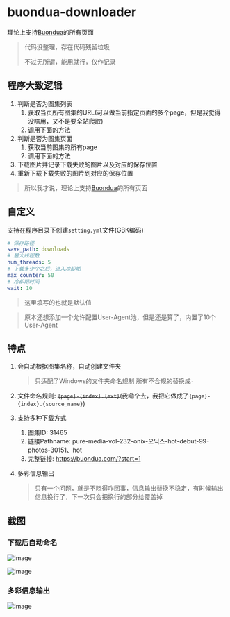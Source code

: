 # buondua-downloader

理论上支持[Buondua](https://buondua.com/)的所有页面

> 代码没整理，存在代码残留垃圾
>
> 不过无所谓，能用就行，仅作记录

## 程序大致逻辑

1. 判断是否为图集列表
   1. 获取当页所有图集的URL(可以做当前指定页面的多个page，但是我觉得没啥用，又不是要全站爬取)
   2. 调用下面的方法
2. 判断是否为图集页面
   1. 获取当前图集的所有page
   2. 调用下面的方法
3. 下载图片并记录下载失败的图片以及对应的保存位置
4. 重新下载下载失败的图片到对应的保存位置

> 所以我才说，理论上支持[Buondua](https://buondua.com/)的所有页面

## 自定义

支持在程序目录下创建`setting.yml`文件(GBK编码)

```yaml
# 保存路径
save_path: downloads
# 最大线程数
num_threads: 5
# 下载多少个之后，进入冷却期
max_counter: 50
# 冷却期时间
wait: 10
```
> 这里填写的也就是默认值

> 原本还想添加一个允许配置User-Agent池，但是还是算了，内置了10个User-Agent

## 特点

1. 会自动根据图集名称，自动创建文件夹
   > 只适配了Windows的文件夹命名规制
   > 所有不合规的替换成`-`
   
2. 文件命名规则: ~~`{page}-{index}.{ext}`~~(我嘞个去，我把它做成了`{page}-{index}.{source_name}`)
3. 支持多种下载方式
   1. 图集ID: 31465
   2. 链接Pathname: pure-media-vol-232-onix-오닉스-hot-debut-99-photos-30151、hot
   3. 完整链接: https://buondua.com/?start=1
  
4. 多彩信息输出
   > 只有一个问题，就是不晓得咋回事，信息输出替换不稳定，有时候输出信息换行了，下一次只会把换行的部分给覆盖掉

## 截图

### 下载后自动命名

![image](https://github.com/ACG-Q/buondua-downloader/assets/47310744/4ae36766-fd08-4252-98f8-ac048310edf7)

![image](https://github.com/ACG-Q/buondua-downloader/assets/47310744/aa5d2160-ca74-4d01-b6f7-3dd3ca7de55f)

### 多彩信息输出

![image](https://github.com/ACG-Q/buondua-downloader/assets/47310744/176c8aca-44ab-4a48-bc4e-9a262e3a7899)
